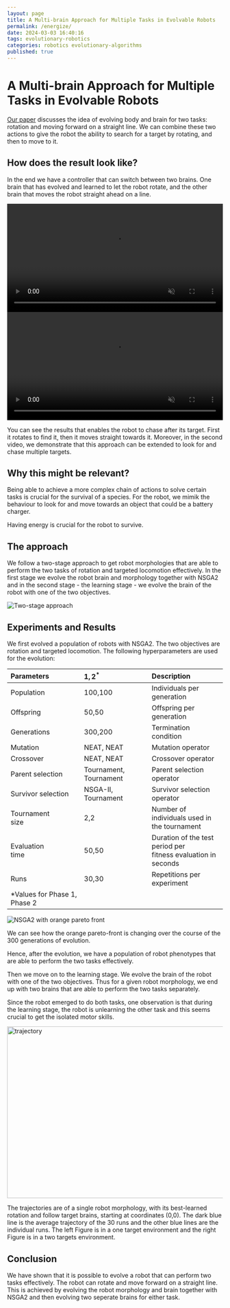 ```yaml
---
layout: page
title: A Multi-brain Approach for Multiple Tasks in Evolvable Robots
permalink: /energize/
date: 2024-03-03 16:40:16
tags: evolutionary-robotics
categories: robotics evolutionary-algorithms
published: true
---
```


# A Multi-brain Approach for Multiple Tasks in Evolvable Robots

[Our paper](https://link.springer.com/chapter/10.1007/978-3-031-30229-9_9) discusses the idea of evolving body and brain for two tasks: rotation and moving forward on a straight line.
We can combine these two actions to give the robot the ability to search for a target by rotating, and then to move to it.

## How does the result look like?

In the end we have a controller that can switch between two brains. One brain that has evolved and learned to let the robot rotate, and the other brain that moves the robot straight ahead on a line.

<video width="100%" controls autoplay loop muted>
  <source src="/assets/video/beyblade/one_target.mp4" type="video/mp4">
  Your browser does not support the video tag.
</video>

<video width="100%" controls autoplay loop muted>
  <source src="/assets/video/beyblade/two_targets_first.mp4" type="video/mp4">
  Your browser does not support the video tag.
</video>


You can see the results that enables the robot to chase after its target. First it rotates to find it, then it moves straight towards it.
Moreover, in the second video, we demonstrate that this approach can be extended to look for and chase multiple targets.


## Why this might be relevant?

Being able to achieve a more complex chain of actions to solve certain tasks is crucial for the survival of a species.
For the robot, we mimik the behaviour to look for and move towards an object that could be a battery charger.

Having energy is crucial for the robot to survive.



## The approach

We follow a two-stage approach to get robot morphologies that are able to perform the two tasks of rotation and targeted locomotion effectively.
In the first stage we evolve the robot brain and morphology together with NSGA2 and in the second stage - the learning stage - we evolve the brain of the robot with one of the two objectives.

![Two-stage approach](../assets/img/beyblade/two_stage_approach.png)

## Experiments and Results

We first evolved a population of robots with NSGA2.
The two objectives are rotation and targeted locomotion.
The following hyperparameters are used for the evolution:

| Parameters | $1,2^*$ | Description |
| :--- | :--- | :--- |
| Population | 100,100 | Individuals per generation |
| Offspring | 50,50 | Offspring per generation |
| Generations | 300,200 | Termination condition |
| Mutation | NEAT, NEAT | Mutation operator |
| Crossover | NEAT, NEAT | Crossover operator |
| Parent selection | Tournament, Tournament | Parent selection operator |
| Survivor selection | NSGA-II, Tournament | Survivor selection operator |
| Tournament <br> size | 2,2 | Number of individuals used in <br> the tournament |
| Evaluation <br> time | 50,50 | Duration of the test period per <br> fitness evaluation in seconds |
| Runs | 30,30 | Repetitions per experiment |
| *Values for Phase 1, Phase 2 |  |  |



![NSGA2 with orange pareto front](../assets/img/beyblade/nsga2.gif)

We can see how the orange pareto-front is changing over the course of the 300 generations of evolution.

Hence, after the evolution, we have a population of robot phenotypes that are able to perform the two tasks effectively.

Then we move on to the learning stage.
We evolve the brain of the robot with one of the two objectives.
Thus for a given robot morphology, we end up with two brains that are able to perform the two tasks separately.

Since the robot emerged to do both tasks, one observation is that during the learning stage, the robot is unlearning the other task and this seems crucial to get the isolated motor skills.

<img src="../assets/img/beyblade/trajectory.png" alt="trajectory" width="800" height="400"/>

The trajectories are of a single robot morphology, with its best-learned rotation and follow target brains, starting at coordinates (0,0). The dark blue line is the average trajectory of the 30 runs and the other blue lines are the individual runs. The left Figure is in a one target environment and the right Figure is in a two targets environment.

## Conclusion

We have shown that it is possible to evolve a robot that can perform two tasks effectively.
The robot can rotate and move forward on a straight line.
This is achieved by evolving the robot morphology and brain together with NSGA2 and then evolving two seperate brains for either task.
